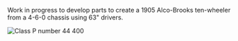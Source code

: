 Work in progress to develop parts to create a 1905 Alco-Brooks ten-wheeler from a 4-6-0 chassis using 63" drivers.

![Class P number 44 400](https://github.com/user-attachments/assets/5290f6cf-245d-4c1c-a0f0-6c38392d5a10)
